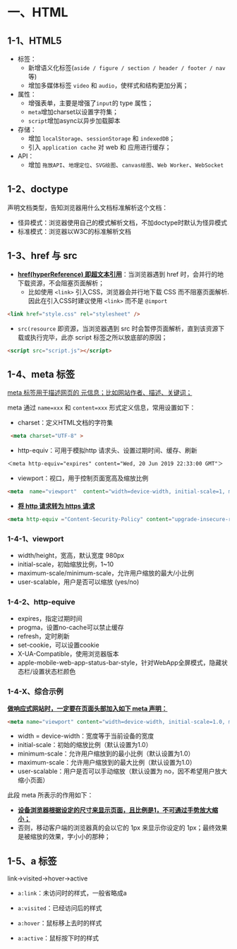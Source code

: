 # 一、HTML

## 1-1、HTML5

- 标签：
  - 新增语义化标签(`aside / figure / section / header / footer / nav`等)
  - 增加多媒体标签 `video` 和 `audio`，使样式和结构更加分离；
- 属性：
  - 增强表单，主要是增强了`input`的 type 属性；
  - `meta`增加charset以设置字符集；
  - `script`增加async以异步加载脚本
- 存储：
  - 增加 `localStorage`、`sessionStorage` 和 `indexedDB`；
  - 引入 `application cache` 对 web 和 应用进行缓存；
- API：
  - 增加 `拖放API`、`地理定位`、`SVG绘图`、`canvas绘图`、`Web Worker`、`WebSocket`



## 1-2、doctype

声明文档类型，告知浏览器用什么文档标准解析这个文档：

- 怪异模式：浏览器使用自己的模式解析文档，不加doctype时默认为怪异模式
- 标准模式：浏览器以W3C的标准解析文档



## 1-3、href 与 src

- **<u>href(hyperReference) 即超文本引用</u>**：当浏览器遇到 href 时，会并行的地下载资源，不会阻塞页面解析；
  - 比如使用 `<link>` 引入CSS，浏览器会并行地下载 CSS 而不阻塞页面解析. 因此在引入CSS时建议使用 `<link>` 而不是 `@import`

```html
<link href="style.css" rel="stylesheet" />
```

- `src(resource` 即资源，当浏览器遇到 src 时会暂停页面解析，直到该资源下载或执行完毕，此亦 script 标签之所以放底部的原因；

```html
<script src="script.js"></script>
```



## 1-4、meta 标签

<u>meta 标签用于描述网页的 元信息；比如网站作者、描述、关键词；</u>

meta 通过 `name=xxx` 和 `content=xxx` 形式定义信息，常用设置如下：

- charset：定义HTML文档的字符集

```html
 <meta charset="UTF-8" >
```

- http-equiv：可用于模拟http 请求头、设置过期时间、缓存、刷新

```html
＜meta http-equiv="expires" content="Wed, 20 Jun 2019 22:33:00 GMT"＞
```

- viewport：视口，用于控制页面宽高及缩放比例

```html
<meta  name="viewport"  content="width=device-width, initial-scale=1, maximum-scale=1">
```

- **<u>将 http 请求转为 https 请求</u>**

```html
<meta http-equiv ="Content-Security-Policy" content="upgrade-insecure-requests">
```



### 1-4-1、viewport

- width/height，宽高，默认宽度 980px
- initial-scale，初始缩放比例，1~10
- maximum-scale/minimum-scale，允许用户缩放的最大/小比例
- user-scalable，用户是否可以缩放 (yes/no)



### 1-4-2、http-equive

- expires，指定过期时间
- progma，设置no-cache可以禁止缓存
- refresh，定时刷新
- set-cookie，可以设置cookie
- X-UA-Compatible，使用浏览器版本
- apple-mobile-web-app-status-bar-style，针对WebApp全屏模式，隐藏状态栏/设置状态栏颜色



### 1-4-X、综合示例

**<u>做响应式网站时，一定要在页面头部加入如下 meta 声明：</u>**

```html
<meta name="viewport" content="width=device-width, initial-scale=1.0, minimum-scale=1.0, maximum-scale=1.0"> 
```

- width = device-width：宽度等于当前设备的宽度
- initial-scale：初始的缩放比例（默认设置为1.0）
- minimum-scale：允许用户缩放到的最小比例（默认设置为1.0）
- maximum-scale：允许用户缩放到的最大比例（默认设置为1.0）
- user-scalable：用户是否可以手动缩放（默认设置为 no，因不希望用户放大缩小页面）

此段 meta 所表示的作用如下：

- **<u>设备浏览器根据设定的尺寸来显示页面，且比例是1，不可通过手势放大缩小；</u>** 
- 否则，移动客户端的浏览器真的会以它的 1px 来显示你设定的 1px；最终效果是被缩放的效果，字小小的那种；





## 1-5、a 标签

link→visited→hover→active

- `a:link`：未访问时的样式，一般省略成a

- `a:visited`：已经访问后的样式

- `a:hover`：鼠标移上去时的样式

- `a:active`：鼠标按下时的样式


